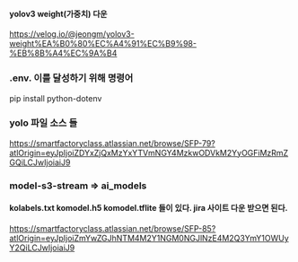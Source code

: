 #### yolov3 weight(가중치) 다운 
https://velog.io/@jeongm/yolov3-weight%EA%B0%80%EC%A4%91%EC%B9%98-%EB%8B%A4%EC%9A%B4

### .env. 이를 달성하기 위해 명령어 
pip install python-dotenv


### yolo 파일 소스 들
https://smartfactoryclass.atlassian.net/browse/SFP-79?atlOrigin=eyJpIjoiZDYxZjQxMzYxYTVmNGY4MzkwODVkM2YyOGFiMzRmZGQiLCJwIjoiaiJ9



### model-s3-stream => ai_models
#### kolabels.txt  komodel.h5  komodel.tflite 들이 있다.  jira 사이트 다운 받으면 된다.
https://smartfactoryclass.atlassian.net/browse/SFP-85?atlOrigin=eyJpIjoiZmYwZGJhNTM4M2Y1NGM0NGJlNzE4M2Q3YmY1OWUyY2QiLCJwIjoiaiJ9
